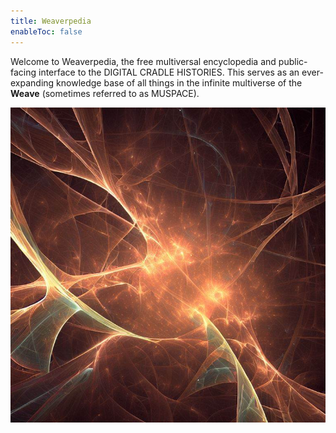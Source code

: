 ```yaml
---
title: Weaverpedia
enableToc: false
---
```


Welcome to Weaverpedia, the free multiversal encyclopedia and public-facing interface to the DIGITAL CRADLE HISTORIES. This serves as an ever-expanding knowledge base of all things in the infinite multiverse of the **Weave** (sometimes referred to as MUSPACE).

![The Weave](/content/notes/images/weave-1.png)